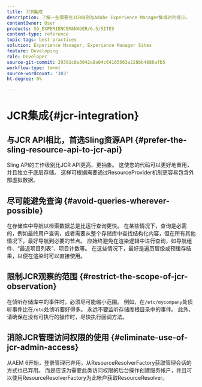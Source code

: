 ```yaml
---
title: JCR集成
description: 了解一些需要在JCR级别与Adobe Experience Manager集成时的提示。
contentOwner: User
products: SG_EXPERIENCEMANAGER/6.5/SITES
content-type: reference
topic-tags: best-practices
solution: Experience Manager, Experience Manager Sites
feature: Developing
role: Developer
source-git-commit: 29391c8e3042a8a04c64165663a228bb4886afb5
workflow-type: tm+mt
source-wordcount: '303'
ht-degree: 0%

---
```


# JCR集成{#jcr-integration}

## 与JCR API相比，首选Sling资源API {#prefer-the-sling-resource-api-to-jcr-api}

Sling API的工作级别比JCR API更高、更抽象。 这使您的代码可以更好地重用，并且独立于底层存储。 这样可根据需要通过ResourceProvider机制更容易包含外部虚拟数据。

## 尽可能避免查询 {#avoid-queries-wherever-possible}

在存储库中导航以检索数据总是比运行查询更快。 在某些情况下，查询是必需的，例如最终用户查询，或者需要从整个存储库中查找结构化内容，但在所有其他情况下，最好导航到必要的节点。 应始终避免在渲染逻辑中进行查询，如导航组件、“最近项目列表”、项目计数等。 在这些情况下，最好是遍历层级或预缓存结果，以便在渲染时可以直接使用。

## 限制JCR观察的范围 {#restrict-the-scope-of-jcr-observation}

在侦听存储库中的事件时，必须尽可能缩小范围。 例如，在`/etc/mycompany`处侦听事件比在`/etc`处侦听要好得多。 永远不要监听存储库根目录中的事件。 此外，请确保在没有可执行的操作时，尽快执行回调方法。

## 消除JCR管理访问权限的使用 {#eliminate-use-of-jcr-admin-access}

从AEM 6开始，登录管理已弃用，从ResourceResolverFactory获取管理会话的方式也已弃用。 而是应该为需要此类访问权限的后台操作创建服务帐户，并且可以使用ResourceResolverFactory为此帐户获取ResourceResolver。
